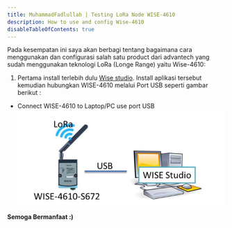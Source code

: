 ```yaml
---
title: MuhammadFadlullah | Testing LoRa Node WISE-4610
description: How to use and config Wise-4610
disableTableOfContents: true
---
```


Pada kesempatan ini saya akan berbagi tentang bagaimana cara menggunakan dan configurasi salah satu product dari advantech yang sudah menggunakan teknologi LoRa (Longe Range) yaitu Wise-4610:

1. Pertama install terlebih dulu [Wise studio](https://support.advantech.com/support/DownloadSRDetail_New.aspx?SR_ID=1-1MJSJKX&Doc_Source=Download). Install aplikasi tersebut kemudian hubungkan WISE-4610 melalui Port USB seperti gambar berikut :
- Connect WISE-4610 to Laptop/PC use port USB
![Connect WISE-4610 to Laptop/PC use port USB](img/WISE4610-conect-USB.png)

**Semoga Bermanfaat :)**
